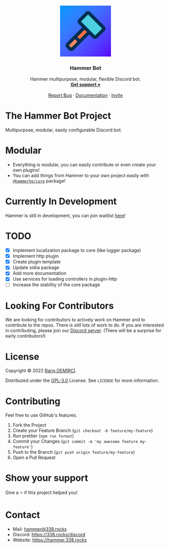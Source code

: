 <p align="center">
    <img src="./assets/hammer-new.png" alt="Logo" width="160" height="160" />
    <h3 align="center">Hammer Bot</h3>
    <p align="center">
        Hammer multipurpose, modular, flexible Discord bot.
        <br />
        <a href="https://338.rocks/discord"><strong>Get support »</strong></a>
        <br />
        <br />
        <a href="https://github.com/TheHammerHQ/issues">Report Bug</a>
        ·
        <a href="https://hammer.338.rocks">Documentation</a>
        ·
        <a href="https://338.rocks/invite-hammer">Invite</a>
    </p>
</p>

# The Hammer Bot Project

Multipurpose, modular, easily configurable Discord bot.

# Modular

-   Everything is modular, you can easily contribute or even create your own plugins!
-   You can add things from Hammer to your own project easily with [`@hammerhq/core`](https://npmjs.com/@hammerhq/core) package!

# Currently In Development

Hammer is still in development, you can join waitlist [here](https://hammer.338.rocks)!

# TODO

-   [x] Implement localization package to core (like logger package)
-   [x] Implement http plugin
-   [x] Create plugin template
-   [x] Update sidra package
-   [x] Add more documentation
-   [x] Use services for loading controllers in plugin-http
-   [ ] Increase the stability of the core package

# Looking For Contributors

We are looking for contributors to actively work on Hammer and to contribute to the repos. There is still lots of work to do. If you are interested in contributing, please join our [Discord server](https://hammer.338.rocks/discord). (There will be a surprise for early contributors!)

# License

Copyright © 2022 [Barış DEMİRCİ](https://github.com/barbarbar338).

Distributed under the [GPL-3.0](https://www.gnu.org/licenses/gpl-3.0.html) License. See `LICENSE` for more information.

# Contributing

Feel free to use GitHub's features.

1. Fork the Project
2. Create your Feature Branch (`git checkout -b feature/my-feature`)
3. Run prettier (`npm run format`)
4. Commit your Changes (`git commit -m 'my awesome feature my-feature'`)
5. Push to the Branch (`git push origin feature/my-feature`)
6. Open a Pull Request

# Show your support

Give a ⭐️ if this project helped you!

# Contact

-   Mail: hammer@338.rocks
-   Discord: https://338.rocks/discord
-   Website: https://hammer.338.rocks
